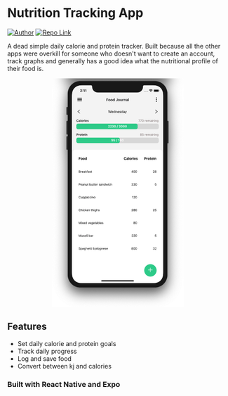 # Nutrition Tracking App

[![Author](https://img.shields.io/badge/Author-rhysgeary-brightgreen)](https://rhysgeary.com)
[![Repo Link](https://img.shields.io/badge/Repo-Link-black.svg)](https://github.com/RhyG/nutrition-tracker-app)

A dead simple daily calorie and protein tracker. Built because all the other apps were overkill for someone who doesn't want to create an account, track graphs and generally has a good idea what the nutritional profile of their food is.

<div align="center">
  <img width="300" height="auto" src="assets/app_image.png">
</div>

## Features

- Set daily calorie and protein goals
- Track daily progress
- Log and save food
- Convert between kj and calories

### Built with React Native and Expo
